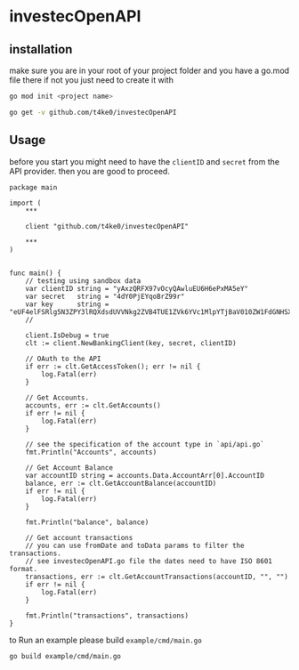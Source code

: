 # investecOpenAPI


## installation

make sure you are in your root of your project folder
and you have a go.mod file there if not you just need to
create it with

```bash
go mod init <project name>
```

```bash
go get -v github.com/t4ke0/investecOpenAPI
```


## Usage

before you start you might need to have the `clientID` and `secret` from the API provider.
then you are good to proceed.

```golang
package main

import (
    ***

	client "github.com/t4ke0/investecOpenAPI"

    ***
)


func main() {
    // testing using sandbox data
	var clientID string = "yAxzQRFX97vOcyQAwluEU6H6ePxMA5eY"
	var secret   string = "4dY0PjEYqoBrZ99r"
	var key      string = "eUF4elFSRlg5N3ZPY3lRQXdsdUVVNkg2ZVB4TUE1ZVk6YVc1MlpYTjBaV010ZW1FdGNHSXRZV05qYjNWdWRITXRjMkZ1WkdKdmVBPT0="
    //

    client.IsDebug = true
    clt := client.NewBankingClient(key, secret, clientID)

    // OAuth to the API
    if err := clt.GetAccessToken(); err != nil {
        log.Fatal(err)
    }

    // Get Accounts.
    accounts, err := clt.GetAccounts()
    if err != nil {
        log.Fatal(err)
    }

    // see the specification of the account type in `api/api.go`
    fmt.Println("Accounts", accounts) 

    // Get Account Balance
    var accountID string = accounts.Data.AccountArr[0].AccountID
    balance, err := clt.GetAccountBalance(accountID)
    if err != nil {
        log.Fatal(err)
    }

    fmt.Println("balance", balance)

    // Get account transactions
    // you can use fromDate and toData params to filter the transactions.
    // see investecOpenAPI.go file the dates need to have ISO 8601 format.
    transactions, err := clt.GetAccountTransactions(accountID, "", "")
    if err != nil {
        log.Fatal(err)
    }
    
    fmt.Println("transactions", transactions)
}
```

to Run an example please build `example/cmd/main.go`

```bash
go build example/cmd/main.go
```
